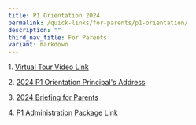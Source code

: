 ```yaml
---
title: P1 Orientation 2024
permalink: /quick-links/for-parents/p1-orientation/
description: ""
third_nav_title: For Parents
variant: markdown
---
```

1. [Virtual Tour Video Link](https://drive.google.com/file/d/1YKU-r0zOSsOoB7q99BJCGzuQ-x7TFYPd/view)

2. [2024 P1 Orientation Principal's Address](https://drive.google.com/file/d/1JsGhizrOP7nQ6OxQzpJc4Htho7rJEyJU/view?usp=sharing)

3. [2024 Briefing for Parents](https://drive.google.com/file/d/1sGEc4eCxmq7rsFWmqP8C-0Ivh3JWLA0H/view?usp=sharing)

4. [P1 Administration Package Link](https://go.gov.sg/shps-p1information)